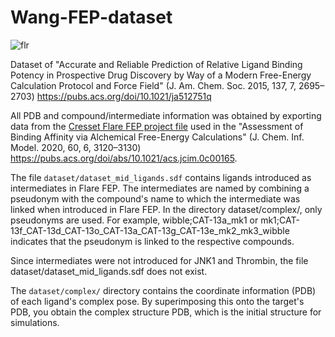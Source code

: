 # Wang-FEP-dataset

![flr](https://user-images.githubusercontent.com/2476893/213655687-96ea44ae-ea61-4be2-b979-8dd47e72e7c4.png)

Dataset of "Accurate and Reliable Prediction of Relative Ligand Binding Potency in Prospective Drug Discovery by Way of a Modern Free-Energy Calculation Protocol and Force Field" (J. Am. Chem. Soc. 2015, 137, 7, 2695–2703) https://pubs.acs.org/doi/10.1021/ja512751q

All PDB and compound/intermediate information was obtained by exporting data from the [Cresset Flare FEP project file](https://drive.google.com/file/d/1dIaSZ5J4GdHXNdrtPBVdLfJYdsxOuHb2/view?usp=sharing) used in the "Assessment of Binding Affinity via Alchemical Free-Energy Calculations" (J. Chem. Inf. Model. 2020, 60, 6, 3120–3130) https://pubs.acs.org/doi/abs/10.1021/acs.jcim.0c00165.

The file `dataset/dataset_mid_ligands.sdf` contains ligands introduced as intermediates in Flare FEP. The intermediates are named by combining a pseudonym with the compound's name to which the intermediate was linked when introduced in Flare FEP. In the directory dataset/complex/, only pseudonyms are used. For example, wibble;CAT-13a_mk1 or mk1;CAT-13f_CAT-13d_CAT-13o_CAT-13a_CAT-13g_CAT-13e_mk2_mk3_wibble indicates that the pseudonym is linked to the respective compounds.

Since intermediates were not introduced for JNK1 and Thrombin, the file dataset/dataset_mid_ligands.sdf does not exist.

The `dataset/complex/` directory contains the coordinate information (PDB) of each ligand's complex pose. By superimposing this onto the target's PDB, you obtain the complex structure PDB, which is the initial structure for simulations.

